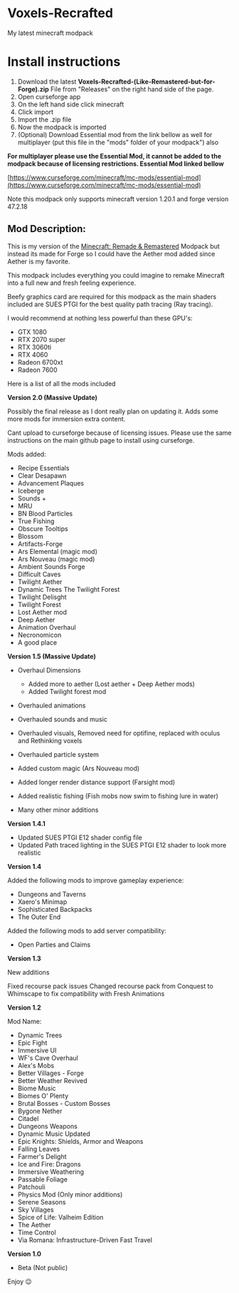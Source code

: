# Voxels-Recrafted
My latest minecraft modpack

# Install instructions

1. Download the latest **Voxels-Recrafted-(Like-Remastered-but-for-Forge).zip** File from "Releases" on the right hand side of the page.
2. Open curseforge app
3. On the left hand side click minecraft
4. Click import
5. Import the .zip file
6. Now the modpack is imported
7. (Optional) Download Essential mod from the link bellow as well for multiplayer (put this file in the "mods" folder of your modpack") also

**For multiplayer please use the Essential Mod, it cannot be added to the modpack because of licensing restrictions. Essential Mod linked bellow**

[https://www.curseforge.com/minecraft/mc-mods/essential-mod](https://www.curseforge.com/minecraft/mc-mods/essential-mod)

Note this modpack only supports minecraft version 1.20.1 and forge version 47.2.18

**Mod Description:**
--------------------

This is my version of the [Minecraft: Remade & Remastered](https://www.youtube.com/watch?v=--ZpBg1Chts&pp=ygUhbWluZWNyYWZ0IHJlbWFrZSBtb2RwYWNrIG1vZHJpbnRo) Modpack but instead its made for Forge so I could have the Aether mod added since Aether is my favorite.

This modpack includes everything you could imagine to remake Minecraft into a full new and fresh feeling experience.

Beefy graphics card are required for this modpack as the main shaders included are SUES PTGI for the best quality path tracing (Ray tracing).

I would recommend at nothing less powerful than these GPU's:

*   GTX 1080
*   RTX 2070 super
*   RTX 3060ti
*   RTX 4060
*   Radeon 6700xt
*   Radeon 7600

Here is a list of all the mods included

**__Version 2.0__ (Massive Update)**

Possibly the final release as I dont really plan on updating it. Adds some more mods for immersion extra content. 

Cant upload to curseforge because of licensing issues. Please use the same instructions on the main github page to install using curseforge. 

Mods added:
- Recipe Essentials
- Clear Desapawn
- Advancement Plaques
- Iceberge
- Sounds +
- MRU
- BN Blood Particles
- True Fishing
- Obscure Tooltips
- Blossom
- Artifacts-Forge
- Ars Elemental (magic mod)
- Ars Nouveau (magic mod)
- Ambient Sounds Forge
- Difficult Caves
- Twilight Aether
- Dynamic Trees The Twilight Forest
- Twilight Delisght
- Twilight Forest
- Lost Aether mod
- Deep Aether
- Animation Overhaul
- Necronomicon
- A good place

**__Version 1.5__ (Massive Update)**

- Overhaul Dimensions 
  - Added more to aether (Lost aether + Deep Aether mods)
  - Added Twilight forest mod
- Overhauled animations
- Overhauled sounds and music
- Overhauled visuals, Removed need for optifine, replaced with oculus and Rethinking voxels
- Overhauled particle system

- Added custom magic (Ars Nouveau mod)
- Added longer render distance support (Farsight mod)
- Added realistic fishing (Fish mobs now swim to fishing lure in water)
- Many other minor additions

**__Version 1.4.1__**

- Updated SUES PTGI E12 shader config file
- Updated Path traced lighting in the SUES PTGI E12 shader to look more realistic

**__Version 1.4__**

Added the following mods to improve gameplay experience:

- Dungeons and Taverns
- Xaero's Minimap
- Sophisticated Backpacks
- The Outer End

Added the following mods to add server compatibility:

- Open Parties and Claims

**__Version 1.3__**

New additions

Fixed recourse pack issues
Changed recourse pack from Conquest to Whimscape to fix compatibility with Fresh Animations

**__Version 1.2__**

Mod Name:

*   Dynamic Trees
*   Epic Fight
*   Immersive UI
*   WF's Cave Overhaul
*   Alex's Mobs
*   Better Villages - Forge
*   Better Weather Revived
*   Biome Music
*   Biomes O' Plenty
*   Brutal Bosses - Custom Bosses
*   Bygone Nether
*   Citadel
*   Dungeons Weapons
*   Dynamic Music Updated
*   Epic Knights: Shields, Armor and Weapons
*   Falling Leaves
*   Farmer's Delight
*   Ice and Fire: Dragons
*   Immersive Weathering
*   Passable Foliage
*   Patchouli
*   Physics Mod (Only minor additions)
*   Serene Seasons
*   Sky Villages
*   Spice of Life: Valheim Edition
*   The Aether
*   Time Control
*   Via Romana: Infrastructure-Driven Fast Travel

**__Version 1.0__**

*   Beta (Not public)

Enjoy 😉
